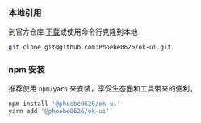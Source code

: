 <h3>本地引用</h3>

到官方仓库 <a href="https://github.com/Phoebe0626/ok-ui" target="_blank">下载</a>或使用命令行克隆到本地

```sh
git clone git@github.com:Phoebe0626/ok-ui.git
```

<h3>npm 安装</h3>

推荐使用 `npm/yarn` 来安装，享受生态圈和工具带来的便利。

```sh
npm install '@phoebe0626/ok-ui'
yarn add '@phoebe0626/ok-ui'
```

